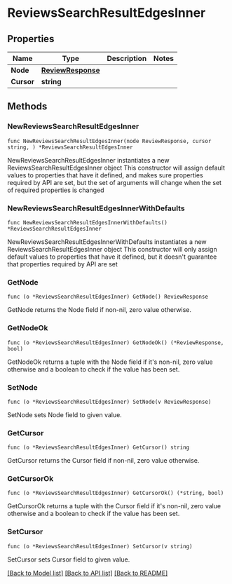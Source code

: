 # ReviewsSearchResultEdgesInner

## Properties

Name | Type | Description | Notes
------------ | ------------- | ------------- | -------------
**Node** | [**ReviewResponse**](ReviewResponse.md) |  | 
**Cursor** | **string** |  | 

## Methods

### NewReviewsSearchResultEdgesInner

`func NewReviewsSearchResultEdgesInner(node ReviewResponse, cursor string, ) *ReviewsSearchResultEdgesInner`

NewReviewsSearchResultEdgesInner instantiates a new ReviewsSearchResultEdgesInner object
This constructor will assign default values to properties that have it defined,
and makes sure properties required by API are set, but the set of arguments
will change when the set of required properties is changed

### NewReviewsSearchResultEdgesInnerWithDefaults

`func NewReviewsSearchResultEdgesInnerWithDefaults() *ReviewsSearchResultEdgesInner`

NewReviewsSearchResultEdgesInnerWithDefaults instantiates a new ReviewsSearchResultEdgesInner object
This constructor will only assign default values to properties that have it defined,
but it doesn't guarantee that properties required by API are set

### GetNode

`func (o *ReviewsSearchResultEdgesInner) GetNode() ReviewResponse`

GetNode returns the Node field if non-nil, zero value otherwise.

### GetNodeOk

`func (o *ReviewsSearchResultEdgesInner) GetNodeOk() (*ReviewResponse, bool)`

GetNodeOk returns a tuple with the Node field if it's non-nil, zero value otherwise
and a boolean to check if the value has been set.

### SetNode

`func (o *ReviewsSearchResultEdgesInner) SetNode(v ReviewResponse)`

SetNode sets Node field to given value.


### GetCursor

`func (o *ReviewsSearchResultEdgesInner) GetCursor() string`

GetCursor returns the Cursor field if non-nil, zero value otherwise.

### GetCursorOk

`func (o *ReviewsSearchResultEdgesInner) GetCursorOk() (*string, bool)`

GetCursorOk returns a tuple with the Cursor field if it's non-nil, zero value otherwise
and a boolean to check if the value has been set.

### SetCursor

`func (o *ReviewsSearchResultEdgesInner) SetCursor(v string)`

SetCursor sets Cursor field to given value.



[[Back to Model list]](../README.md#documentation-for-models) [[Back to API list]](../README.md#documentation-for-api-endpoints) [[Back to README]](../README.md)


